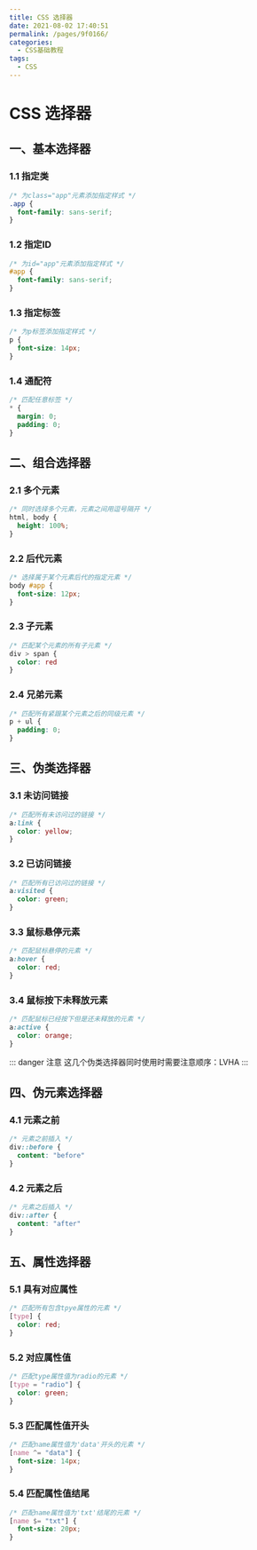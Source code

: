 ```yaml
---
title: CSS 选择器
date: 2021-08-02 17:40:51
permalink: /pages/9f0166/
categories:
  - CSS基础教程
tags:
  - CSS
---
```

# CSS 选择器

## 一、基本选择器
### 1.1 指定类
```css
/* 为class="app"元素添加指定样式 */
.app {
  font-family: sans-serif;
}
```
### 1.2 指定ID
```css
/* 为id="app"元素添加指定样式 */
#app {
  font-family: sans-serif;
}
```
### 1.3 指定标签
```css
/* 为p标签添加指定样式 */
p {
  font-size: 14px;
}
```
### 1.4 通配符
```css
/* 匹配任意标签 */
* {
  margin: 0;
  padding: 0;
}
```

## 二、组合选择器
### 2.1 多个元素
```css
/* 同时选择多个元素，元素之间用逗号隔开 */
html, body {
  height: 100%;
}
```
### 2.2 后代元素
```css
/* 选择属于某个元素后代的指定元素 */
body #app {
  font-size: 12px;
}
```
### 2.3 子元素
```css
/* 匹配某个元素的所有子元素 */
div > span {
  color: red
}
```
### 2.4 兄弟元素
```css
/* 匹配所有紧跟某个元素之后的同级元素 */
p + ul {
  padding: 0;
}
```

## 三、伪类选择器
### 3.1 未访问链接
```css
/* 匹配所有未访问过的链接 */
a:link {
  color: yellow;
}
```
### 3.2 已访问链接
```css
/* 匹配所有已访问过的链接 */
a:visited {
  color: green;
}
```
### 3.3 鼠标悬停元素
```css
/* 匹配鼠标悬停的元素 */
a:hover {
  color: red;
}
```
### 3.4 鼠标按下未释放元素
```css
/* 匹配鼠标已经按下但是还未释放的元素 */
a:active {
  color: orange;
}
```
::: danger 注意
这几个伪类选择器同时使用时需要注意顺序：LVHA
:::

## 四、伪元素选择器
### 4.1 元素之前
```css
/* 元素之前插入 */
div::before {
  content: "before"
}
```
### 4.2 元素之后
```css
/* 元素之后插入 */
div::after {
  content: "after"
}
```

## 五、属性选择器
### 5.1 具有对应属性
```css
/* 匹配所有包含tpye属性的元素 */
[type] {
  color: red;
}
```
### 5.2 对应属性值
```css
/* 匹配type属性值为radio的元素 */
[type = "radio"] {
  color: green;
}
```
### 5.3 匹配属性值开头
```css
/* 匹配name属性值为'data'开头的元素 */
[name ^= "data"] {
  font-size: 14px;
}
```
### 5.4 匹配属性值结尾
```css
/* 匹配name属性值为'txt'结尾的元素 */
[name $= "txt"] {
  font-size: 20px;
}
```